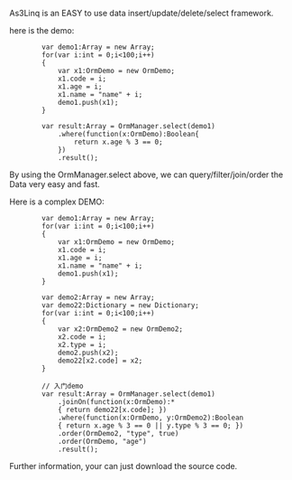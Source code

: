 As3Linq is an EASY to use data insert/update/delete/select framework. 

here is the demo:

			var demo1:Array = new Array;
			for(var i:int = 0;i<100;i++)
			{
				var x1:OrmDemo = new OrmDemo;
				x1.code = i;
				x1.age = i;
				x1.name = "name" + i;
				demo1.push(x1);
			}
			
			var result:Array = OrmManager.select(demo1)
				.where(function(x:OrmDemo):Boolean{
					return x.age % 3 == 0;
				})
				.result();
				
By using the OrmManager.select above, we can query/filter/join/order the Data very easy and fast.

Here is a complex DEMO:

			var demo1:Array = new Array;
			for(var i:int = 0;i<100;i++)
			{
				var x1:OrmDemo = new OrmDemo;
				x1.code = i;
				x1.age = i;
				x1.name = "name" + i;
				demo1.push(x1);
			}
			
			var demo2:Array = new Array;
			var demo22:Dictionary = new Dictionary;
			for(var i:int = 0;i<100;i++)
			{
				var x2:OrmDemo2 = new OrmDemo2;
				x2.code = i;
				x2.type = i;
				demo2.push(x2);
				demo22[x2.code] = x2;
			}
			
			// 入门demo
			var result:Array = OrmManager.select(demo1)
				.joinOn(function(x:OrmDemo):*
				{ return demo22[x.code]; })
				.where(function(x:OrmDemo, y:OrmDemo2):Boolean
				{ return x.age % 3 == 0 || y.type % 3 == 0; })
				.order(OrmDemo2, "type", true)
				.order(OrmDemo, "age")
				.result();

Further information, your can just download the source code.
